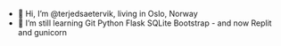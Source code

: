- 👋 Hi, I’m @terjedsaetervik, living in Oslo, Norway
- 🌱 I’m still learning Git Python Flask SQLite Bootstrap - and now Replit and gunicorn

<!---
terjedsaetervik/terjedsaetervik is a ✨ special ✨ repository because its `README.md` (this file) appears on your GitHub profile.
You can click the Preview link to take a look at your changes.
--->
